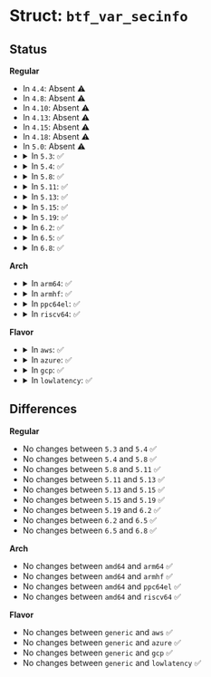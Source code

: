 # Struct: <code>btf_var_secinfo</code>

## Status
<b>Regular</b>
<ul>
<li>
In <code>4.4</code>: Absent ⚠️
</li>
<li>
In <code>4.8</code>: Absent ⚠️
</li>
<li>
In <code>4.10</code>: Absent ⚠️
</li>
<li>
In <code>4.13</code>: Absent ⚠️
</li>
<li>
In <code>4.15</code>: Absent ⚠️
</li>
<li>
In <code>4.18</code>: Absent ⚠️
</li>
<li>
In <code>5.0</code>: Absent ⚠️
</li>
<li>
<details>
<summary>In <code>5.3</code>: ✅</summary>

```c
struct btf_var_secinfo {
    __u32 type;
    __u32 offset;
    __u32 size;
};
```
</details>
</li>
<li>
<details>
<summary>In <code>5.4</code>: ✅</summary>

```c
struct btf_var_secinfo {
    __u32 type;
    __u32 offset;
    __u32 size;
};
```
</details>
</li>
<li>
<details>
<summary>In <code>5.8</code>: ✅</summary>

```c
struct btf_var_secinfo {
    __u32 type;
    __u32 offset;
    __u32 size;
};
```
</details>
</li>
<li>
<details>
<summary>In <code>5.11</code>: ✅</summary>

```c
struct btf_var_secinfo {
    __u32 type;
    __u32 offset;
    __u32 size;
};
```
</details>
</li>
<li>
<details>
<summary>In <code>5.13</code>: ✅</summary>

```c
struct btf_var_secinfo {
    __u32 type;
    __u32 offset;
    __u32 size;
};
```
</details>
</li>
<li>
<details>
<summary>In <code>5.15</code>: ✅</summary>

```c
struct btf_var_secinfo {
    __u32 type;
    __u32 offset;
    __u32 size;
};
```
</details>
</li>
<li>
<details>
<summary>In <code>5.19</code>: ✅</summary>

```c
struct btf_var_secinfo {
    __u32 type;
    __u32 offset;
    __u32 size;
};
```
</details>
</li>
<li>
<details>
<summary>In <code>6.2</code>: ✅</summary>

```c
struct btf_var_secinfo {
    __u32 type;
    __u32 offset;
    __u32 size;
};
```
</details>
</li>
<li>
<details>
<summary>In <code>6.5</code>: ✅</summary>

```c
struct btf_var_secinfo {
    __u32 type;
    __u32 offset;
    __u32 size;
};
```
</details>
</li>
<li>
<details>
<summary>In <code>6.8</code>: ✅</summary>

```c
struct btf_var_secinfo {
    __u32 type;
    __u32 offset;
    __u32 size;
};
```
</details>
</li>
</ul>
<b>Arch</b>
<ul>
<li>
<details>
<summary>In <code>arm64</code>: ✅</summary>

```c
struct btf_var_secinfo {
    __u32 type;
    __u32 offset;
    __u32 size;
};
```
</details>
</li>
<li>
<details>
<summary>In <code>armhf</code>: ✅</summary>

```c
struct btf_var_secinfo {
    __u32 type;
    __u32 offset;
    __u32 size;
};
```
</details>
</li>
<li>
<details>
<summary>In <code>ppc64el</code>: ✅</summary>

```c
struct btf_var_secinfo {
    __u32 type;
    __u32 offset;
    __u32 size;
};
```
</details>
</li>
<li>
<details>
<summary>In <code>riscv64</code>: ✅</summary>

```c
struct btf_var_secinfo {
    __u32 type;
    __u32 offset;
    __u32 size;
};
```
</details>
</li>
</ul>
<b>Flavor</b>
<ul>
<li>
<details>
<summary>In <code>aws</code>: ✅</summary>

```c
struct btf_var_secinfo {
    __u32 type;
    __u32 offset;
    __u32 size;
};
```
</details>
</li>
<li>
<details>
<summary>In <code>azure</code>: ✅</summary>

```c
struct btf_var_secinfo {
    __u32 type;
    __u32 offset;
    __u32 size;
};
```
</details>
</li>
<li>
<details>
<summary>In <code>gcp</code>: ✅</summary>

```c
struct btf_var_secinfo {
    __u32 type;
    __u32 offset;
    __u32 size;
};
```
</details>
</li>
<li>
<details>
<summary>In <code>lowlatency</code>: ✅</summary>

```c
struct btf_var_secinfo {
    __u32 type;
    __u32 offset;
    __u32 size;
};
```
</details>
</li>
</ul>

## Differences
<b>Regular</b>
<ul>
<li>
No changes between <code>5.3</code> and <code>5.4</code> ✅
</li>
<li>
No changes between <code>5.4</code> and <code>5.8</code> ✅
</li>
<li>
No changes between <code>5.8</code> and <code>5.11</code> ✅
</li>
<li>
No changes between <code>5.11</code> and <code>5.13</code> ✅
</li>
<li>
No changes between <code>5.13</code> and <code>5.15</code> ✅
</li>
<li>
No changes between <code>5.15</code> and <code>5.19</code> ✅
</li>
<li>
No changes between <code>5.19</code> and <code>6.2</code> ✅
</li>
<li>
No changes between <code>6.2</code> and <code>6.5</code> ✅
</li>
<li>
No changes between <code>6.5</code> and <code>6.8</code> ✅
</li>
</ul>
<b>Arch</b>
<ul>
<li>
No changes between <code>amd64</code> and <code>arm64</code> ✅
</li>
<li>
No changes between <code>amd64</code> and <code>armhf</code> ✅
</li>
<li>
No changes between <code>amd64</code> and <code>ppc64el</code> ✅
</li>
<li>
No changes between <code>amd64</code> and <code>riscv64</code> ✅
</li>
</ul>
<b>Flavor</b>
<ul>
<li>
No changes between <code>generic</code> and <code>aws</code> ✅
</li>
<li>
No changes between <code>generic</code> and <code>azure</code> ✅
</li>
<li>
No changes between <code>generic</code> and <code>gcp</code> ✅
</li>
<li>
No changes between <code>generic</code> and <code>lowlatency</code> ✅
</li>
</ul>
